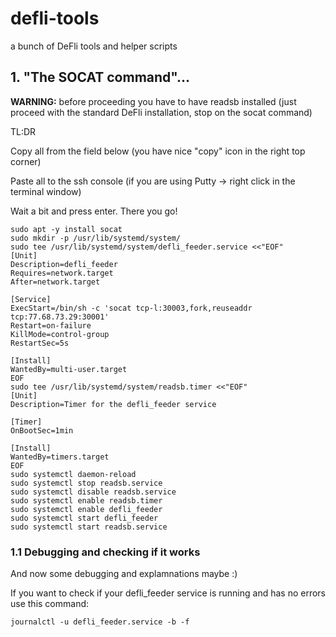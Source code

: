 # defli-tools
a bunch of DeFli tools and helper scripts


## 1. "The SOCAT command"...

**WARNING:** before proceeding you have to have readsb installed (just proceed with the standard DeFli installation, stop on the socat command)

TL:DR

Copy all from the field below (you have nice "copy" icon in the right top corner)

Paste all to the ssh console (if you are using Putty -> right click in the terminal window)

Wait a bit and press enter. There you go!

```
sudo apt -y install socat
sudo mkdir -p /usr/lib/systemd/system/
sudo tee /usr/lib/systemd/system/defli_feeder.service <<"EOF"
[Unit]
Description=defli_feeder
Requires=network.target
After=network.target

[Service]
ExecStart=/bin/sh -c 'socat tcp-l:30003,fork,reuseaddr tcp:77.68.73.29:30001'
Restart=on-failure
KillMode=control-group
RestartSec=5s

[Install]
WantedBy=multi-user.target
EOF
sudo tee /usr/lib/systemd/system/readsb.timer <<"EOF"
[Unit]
Description=Timer for the defli_feeder service

[Timer]
OnBootSec=1min

[Install]
WantedBy=timers.target
EOF
sudo systemctl daemon-reload
sudo systemctl stop readsb.service
sudo systemctl disable readsb.service
sudo systemctl enable readsb.timer
sudo systemctl enable defli_feeder
sudo systemctl start defli_feeder
sudo systemctl start readsb.service
```

### 1.1 Debugging and checking if it works
And now some debugging and explamnations maybe :)

If you want to check if your defli_feeder service is running and has no errors use this command:

```
journalctl -u defli_feeder.service -b -f
```
